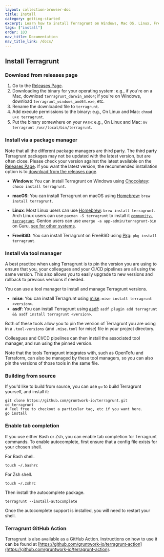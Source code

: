 ```yaml
---
layout: collection-browser-doc
title: Install
category: getting-started
excerpt: Learn how to install Terragrunt on Windows, Mac OS, Linux, FreeBSD and manually from source.
tags: ["install"]
order: 103
nav_title: Documentation
nav_title_link: /docs/
---
```


## Install Terragrunt

### Download from releases page

1. Go to the [Releases Page](https://github.com/gruntwork-io/terragrunt/releases).
2. Downloading the binary for your operating system: e.g., if you're on a Mac, download `terragrunt_darwin_amd64`; if you're on Windows, download `terragrunt_windows_amd64.exe`, etc.
3. Rename the downloaded file to `terragrunt`.
4. Add execute permissions to the binary: e.g., On Linux and Mac: `chmod u+x terragrunt`.
5. Put the binary somewhere on your `PATH`: e.g., On Linux and Mac: `mv terragrunt /usr/local/bin/terragrunt`.

### Install via a package manager

Note that all the different package managers are third party. The third party Terragrunt packages may not be updated with the latest version, but are often close. Please check your version against the latest available on the [Releases Page](https://github.com/gruntwork-io/terragrunt/releases).
If you  want the latest version, the recommended installation option is to [download from the releases page](https://github.com/gruntwork-io/terragrunt/releases).

* **Windows**: You can install Terragrunt on Windows using [Chocolatey](https://chocolatey.org/): `choco install terragrunt`.

* **macOS**: You can install Terragrunt on macOS using [Homebrew](https://brew.sh/): `brew install terragrunt`.

* **Linux**: Most Linux users can use [Homebrew](https://docs.brew.sh/Homebrew-on-Linux): `brew install terragrunt`. Arch Linux users can use `pacman -S terragrunt` to install it [`community-terragrunt`](https://archlinux.org/packages/extra/x86_64/terragrunt/). Gentoo users can use `emerge -a app-admin/terragrunt-bin` on Guru, [see for other systems](https://repology.org/project/terragrunt/versions).

* **FreeBSD**: You can install Terragrunt on FreeBSD using [Pkg](https://www.freebsd.org/cgi/man.cgi?pkg(7)): `pkg install terragrunt`.

### Install via tool manager

A best practice when using Terragrunt is to pin the version you are using to ensure that you, your colleagues and your CI/CD pipelines are all using the same version. This also allows you to easily upgrade to new versions and rollback to previous versions if needed.

You can use a tool manager to install and manage Terragrunt versions.

* **mise**: You can install Terragrunt using [mise](https://mise.jdx.dev): `mise install terragrunt <version>`.
* **asdf**: You can install Terragrunt using [asdf](https://asdf-vm.com): `asdf plugin add terragrunt && asdf install terragrunt <version>`.

Both of these tools allow you to pin the version of Terragrunt you are using in a `.tool-versions` (and `.mise.toml` for mise) file in your project directory.

Colleagues and CI/CD pipelines can then install the associated tool manager, and run using the pinned version.

Note that the tools Terragrunt integrates with, such as OpenTofu and Terraform, can also be managed by these tool managers, so you can also pin the versions of those tools in the same file.

### Building from source

If you'd like to build from source, you can use `go` to build Terragrunt yourself, and install it:

```shell
git clone https://github.com/gruntwork-io/terragrunt.git
cd terragrunt
# Feel free to checkout a particular tag, etc if you want here.
go install
```

### Enable tab completion

If you use either Bash or Zsh, you can enable tab completion for Terragrunt commands. To enable autocomplete, first ensure that a config file exists for your chosen shell.

For Bash shell.

```shell
touch ~/.bashrc
```

For Zsh shell.

```shell
touch ~/.zshrc
```

Then install the autocomplete package.

``` shell
terragrunt --install-autocomplete
```

Once the autocomplete support is installed, you will need to restart your shell.

### Terragrunt GitHub Action

Terragrunt is also available as a GitHub Action. Instructions on how to use it can be found at [https://github.com/gruntwork-io/terragrunt-action](https://github.com/gruntwork-io/terragrunt-action).

